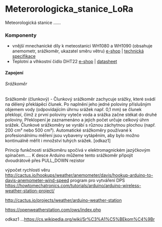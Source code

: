 # Meterorologicka_stanice_LoRa

Meteorologická stanice ...... 

### Komponenty
 - vnější mnechanické díly k meteostanici WH1080 a WH1090 (obsahuje anemometr, srážkoměr, ukazatel směru větru) [e-shop](https://www.hadex.cz/t110-vnejsi-mechanicke-dily-k-meteo-wh1080-a-wh1090/) | [technická specifikace](https://www.sparkfun.com/datasheets/Sensors/Weather/Weather%20Sensor%20Assembly..pdf)
- Teplotní a vlhkostní čidlo DHT22 [e-shop]() |  [datasheet]()

#### Zapojení

###### Srážkoměr

Srážkoměr (člunkový) - Člunkový srážkoměr zachycuje srážky, které svádí na dělený překlápěcí člunek. Po naplnění jeho jedné poloviny příslušným objemem vody (odpovídajícím úhrnu srážek např. 0,1 mm) se člunek překlopí, čímž z první poloviny vyteče voda a srážka začne stékat do druhé poloviny. Překlopení je zaznamenáno a jejich počet určuje celkový úhrn srážek. Člunkové srážkoměry se vyrábí s různou záchytnou plochou (např. 200 cm² nebo 500 cm²). Automatické srážkoměry používané k profesionálnímu měření jsou vybaveny vytápěním, aby bylo možno kontinuálně měřit i množství tuhých srážek. [odkaz1]


Princip funkčnosti srážkoměru spočívá v elektromagnickém jazýčkovým spínačem..... K desce Arduino můžeme tento srážkoměr připojit dvoudrátově přes PULL_DOWN rezistor 






výpočet rychlosti věru http://cactus.io/hookups/weather/anemometer/davis/hookup-arduino-to-davis-anemometer-wind-speed
program pro vytváření DPS https://howtomechatronics.com/tutorials/arduino/arduino-wireless-weather-station-project/


http://cactus.io/projects/weather/arduino-weather-station


https://openweatherstation.com/ows/index.php









odkaz1 ...https://cs.wikipedia.org/wiki/Sr%C3%A1%C5%BEkom%C4%9Br
